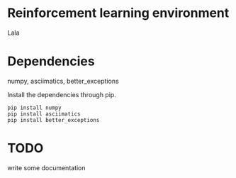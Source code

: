 # Reinforcement learning environment

Lala

# Dependencies

numpy, asciimatics, better_exceptions

Install the dependencies through pip.

```
pip install numpy
pip install asciimatics
pip install better_exceptions
```

# TODO

write some documentation
